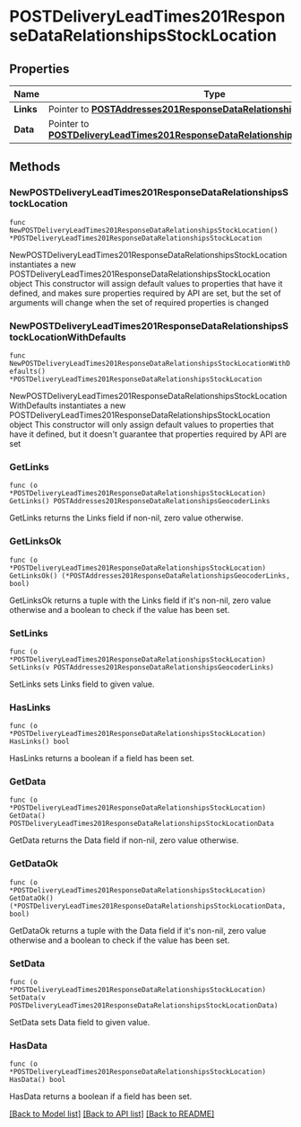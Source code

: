 # POSTDeliveryLeadTimes201ResponseDataRelationshipsStockLocation

## Properties

Name | Type | Description | Notes
------------ | ------------- | ------------- | -------------
**Links** | Pointer to [**POSTAddresses201ResponseDataRelationshipsGeocoderLinks**](POSTAddresses201ResponseDataRelationshipsGeocoderLinks.md) |  | [optional] 
**Data** | Pointer to [**POSTDeliveryLeadTimes201ResponseDataRelationshipsStockLocationData**](POSTDeliveryLeadTimes201ResponseDataRelationshipsStockLocationData.md) |  | [optional] 

## Methods

### NewPOSTDeliveryLeadTimes201ResponseDataRelationshipsStockLocation

`func NewPOSTDeliveryLeadTimes201ResponseDataRelationshipsStockLocation() *POSTDeliveryLeadTimes201ResponseDataRelationshipsStockLocation`

NewPOSTDeliveryLeadTimes201ResponseDataRelationshipsStockLocation instantiates a new POSTDeliveryLeadTimes201ResponseDataRelationshipsStockLocation object
This constructor will assign default values to properties that have it defined,
and makes sure properties required by API are set, but the set of arguments
will change when the set of required properties is changed

### NewPOSTDeliveryLeadTimes201ResponseDataRelationshipsStockLocationWithDefaults

`func NewPOSTDeliveryLeadTimes201ResponseDataRelationshipsStockLocationWithDefaults() *POSTDeliveryLeadTimes201ResponseDataRelationshipsStockLocation`

NewPOSTDeliveryLeadTimes201ResponseDataRelationshipsStockLocationWithDefaults instantiates a new POSTDeliveryLeadTimes201ResponseDataRelationshipsStockLocation object
This constructor will only assign default values to properties that have it defined,
but it doesn't guarantee that properties required by API are set

### GetLinks

`func (o *POSTDeliveryLeadTimes201ResponseDataRelationshipsStockLocation) GetLinks() POSTAddresses201ResponseDataRelationshipsGeocoderLinks`

GetLinks returns the Links field if non-nil, zero value otherwise.

### GetLinksOk

`func (o *POSTDeliveryLeadTimes201ResponseDataRelationshipsStockLocation) GetLinksOk() (*POSTAddresses201ResponseDataRelationshipsGeocoderLinks, bool)`

GetLinksOk returns a tuple with the Links field if it's non-nil, zero value otherwise
and a boolean to check if the value has been set.

### SetLinks

`func (o *POSTDeliveryLeadTimes201ResponseDataRelationshipsStockLocation) SetLinks(v POSTAddresses201ResponseDataRelationshipsGeocoderLinks)`

SetLinks sets Links field to given value.

### HasLinks

`func (o *POSTDeliveryLeadTimes201ResponseDataRelationshipsStockLocation) HasLinks() bool`

HasLinks returns a boolean if a field has been set.

### GetData

`func (o *POSTDeliveryLeadTimes201ResponseDataRelationshipsStockLocation) GetData() POSTDeliveryLeadTimes201ResponseDataRelationshipsStockLocationData`

GetData returns the Data field if non-nil, zero value otherwise.

### GetDataOk

`func (o *POSTDeliveryLeadTimes201ResponseDataRelationshipsStockLocation) GetDataOk() (*POSTDeliveryLeadTimes201ResponseDataRelationshipsStockLocationData, bool)`

GetDataOk returns a tuple with the Data field if it's non-nil, zero value otherwise
and a boolean to check if the value has been set.

### SetData

`func (o *POSTDeliveryLeadTimes201ResponseDataRelationshipsStockLocation) SetData(v POSTDeliveryLeadTimes201ResponseDataRelationshipsStockLocationData)`

SetData sets Data field to given value.

### HasData

`func (o *POSTDeliveryLeadTimes201ResponseDataRelationshipsStockLocation) HasData() bool`

HasData returns a boolean if a field has been set.


[[Back to Model list]](../README.md#documentation-for-models) [[Back to API list]](../README.md#documentation-for-api-endpoints) [[Back to README]](../README.md)


